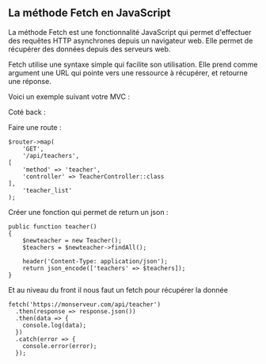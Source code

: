 ## La méthode Fetch en JavaScript

La méthode Fetch est une fonctionnalité JavaScript qui permet d'effectuer des requêtes HTTP asynchrones depuis un navigateur web. Elle permet de récupérer des données depuis des serveurs web.

Fetch utilise une syntaxe simple qui facilite son utilisation. Elle prend comme argument une URL qui pointe vers une ressource à récupérer, et retourne une réponse.

Voici un exemple suivant votre MVC :

Coté back :

Faire une route :

```
$router->map(
    'GET',
    '/api/teachers',
[
    'method' => 'teacher',
    'controller' => TeacherController::class
],
    'teacher_list'
);
```


Créer une fonction qui permet de return un json :
```
public function teacher()
{
    $newteacher = new Teacher();
    $teachers = $newteacher->findAll();

    header('Content-Type: application/json');
    return json_encode(['teachers' => $teachers]);
}

```

Et au niveau du front il nous faut un fetch pour récupérer la donnée

```
fetch('https://monserveur.com/api/teacher')
  .then(response => response.json())
  .then(data => {
    console.log(data);
  })
  .catch(error => {
    console.error(error);
  });
```